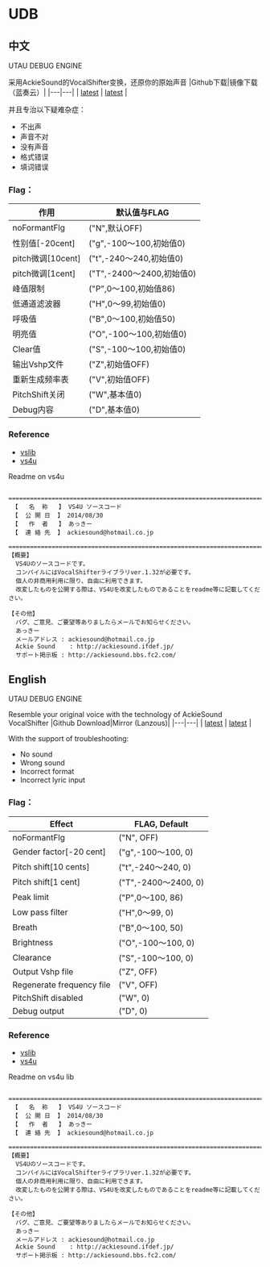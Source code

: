 # UDB

## 中文

UTAU DEBUG ENGINE

采用AckieSound的VocalShifter变换，还原你的原始声音
|Github下载|镜像下载（蓝奏云）|
|---|---|
| [latest](https://github.com/YuzukiTsuru/UDB/releases/latest) | [latest](https://yuzukitsuru.lanzous.com/is0VNgdkgaf) |

并且专治以下疑难杂症：

- 不出声
- 声音不对
- 没有声音
- 格式错误
- 填词错误



### Flag：


作用|默认值与FLAG
---|---
noFormantFlg | ("N",默认OFF)
性别值[-20cent] | ("g",-100～100,初始值0)
pitch微调[10cent] | ("t",-240～240,初始值0)
pitch微调[1cent] | ("T",-2400～2400,初始值0)
峰值限制 | ("P",0～100,初始值86)
低通道滤波器 | ("H",0～99,初始值0)
呼吸值 | ("B",0～100,初始值50)
明亮值 | ("O",-100～100,初始值0)
Clear值 | ("S",-100～100,初始值0)
输出Vshp文件 | ("Z",初始值OFF)
重新生成频率表 | ("V",初始值OFF)
PitchShift关闭 | ("W",基本值0)
Debug内容 | ("D",基本值0)


### Reference

- [vslib](http://ackiesound.ifdef.jp/download.html)
- [vs4u](<http://ackiesound.ifdef.jp/download.html>)

Readme on vs4u

```
 =========================================================================
 【   名  称   】 VS4U ソースコード
 【  公 開 日  】 2014/08/30
 【   作  者   】 あっきー
 【  連 絡 先  】 ackiesound@hotmail.co.jp
 =========================================================================
【概要】
  VS4Uのソースコードです。
  コンパイルにはVocalShifterライブラリver.1.32が必要です。
  個人の非商用利用に限り、自由に利用できます。
  改変したものを公開する際は、VS4Uを改変したものであることをreadme等に記載してください。

【その他】
  バグ、ご意見、ご要望等ありましたらメールでお知らせください。
  あっきー
  メールアドレス : ackiesound@hotmail.co.jp
  Ackie Sound    : http://ackiesound.ifdef.jp/
  サポート掲示板 : http://ackiesound.bbs.fc2.com/
```


## English

UTAU DEBUG ENGINE

Resemble your original voice with the technology of AckieSound VocalShifter
|Github Download|Mirror (Lanzous)|
|---|---|
| [latest](https://github.com/YuzukiTsuru/UDB/releases/latest) | [latest](https://yuzukitsuru.lanzous.com/is0VNgdkgaf) |

With the support of troubleshooting:

- No sound
- Wrong sound
- Incorrect format
- Incorrect lyric input



### Flag：


Effect|FLAG, Default
---|---
noFormantFlg | ("N", OFF)
Gender factor[-20 cent] | ("g",-100～100, 0)
Pitch shift[10 cents] | ("t",-240～240, 0)
Pitch shift[1 cent] | ("T",-2400～2400, 0)
Peak limit | ("P",0～100, 86)
Low pass filter | ("H",0～99, 0)
Breath | ("B",0～100, 50)
Brightness | ("O",-100～100, 0)
Clearance | ("S",-100～100, 0)
Output Vshp file | ("Z", OFF)
Regenerate frequency file | ("V", OFF)
PitchShift disabled | ("W", 0)
Debug output | ("D", 0)


### Reference

- [vslib](http://ackiesound.ifdef.jp/download.html)
- [vs4u](<http://ackiesound.ifdef.jp/download.html>)

Readme on vs4u lib

```
 =========================================================================
 【   名  称   】 VS4U ソースコード
 【  公 開 日  】 2014/08/30
 【   作  者   】 あっきー
 【  連 絡 先  】 ackiesound@hotmail.co.jp
 =========================================================================
【概要】
  VS4Uのソースコードです。
  コンパイルにはVocalShifterライブラリver.1.32が必要です。
  個人の非商用利用に限り、自由に利用できます。
  改変したものを公開する際は、VS4Uを改変したものであることをreadme等に記載してください。

【その他】
  バグ、ご意見、ご要望等ありましたらメールでお知らせください。
  あっきー
  メールアドレス : ackiesound@hotmail.co.jp
  Ackie Sound    : http://ackiesound.ifdef.jp/
  サポート掲示板 : http://ackiesound.bbs.fc2.com/
```
